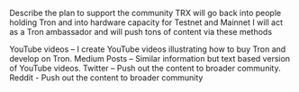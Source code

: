 Describe the plan to support the community
TRX will go back into people holding Tron and into hardware capacity for Testnet and Mainnet 
I will act as a Tron ambassador and will push tons of content via these methods

YouTube videos – I create YouTube videos illustrating how to buy Tron and develop on Tron. 
Medium Posts – Similar information but text based version of YouTube videos. 
Twitter – Push out the content to broader community. 
Reddit - Push out the content to broader community
